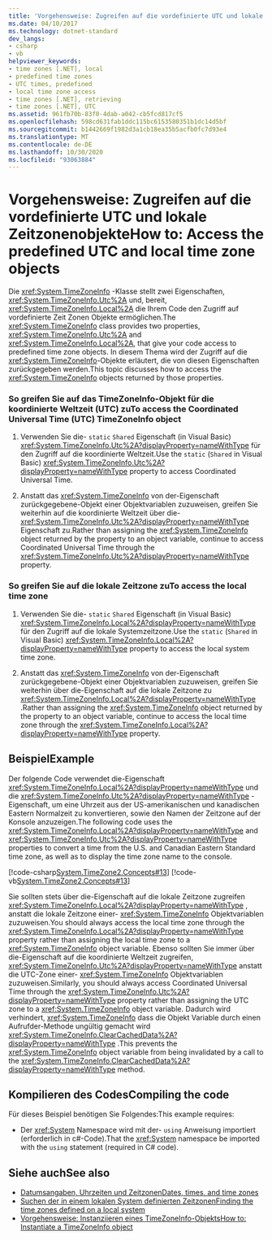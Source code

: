 ```yaml
---
title: 'Vorgehensweise: Zugreifen auf die vordefinierte UTC und lokale Zeitzonenobjekte'
ms.date: 04/10/2017
ms.technology: dotnet-standard
dev_langs:
- csharp
- vb
helpviewer_keywords:
- time zones [.NET], local
- predefined time zones
- UTC times, predefined
- local time zone access
- time zones [.NET], retrieving
- time zones [.NET], UTC
ms.assetid: 961fb70b-83f0-4dab-a042-cb5fcd817cf5
ms.openlocfilehash: 598cd631fab1ddc115bc6153580351b1dc14d5bf
ms.sourcegitcommit: b1442669f1982d3a1cb18ea35b5acfb0fc7d93e4
ms.translationtype: MT
ms.contentlocale: de-DE
ms.lasthandoff: 10/30/2020
ms.locfileid: "93063884"
---
```

# <a name="how-to-access-the-predefined-utc-and-local-time-zone-objects"></a><span data-ttu-id="2d644-102">Vorgehensweise: Zugreifen auf die vordefinierte UTC und lokale Zeitzonenobjekte</span><span class="sxs-lookup"><span data-stu-id="2d644-102">How to: Access the predefined UTC and local time zone objects</span></span>

<span data-ttu-id="2d644-103">Die <xref:System.TimeZoneInfo> -Klasse stellt zwei Eigenschaften, <xref:System.TimeZoneInfo.Utc%2A> und, bereit, <xref:System.TimeZoneInfo.Local%2A> die Ihrem Code den Zugriff auf vordefinierte Zeit Zonen Objekte ermöglichen.</span><span class="sxs-lookup"><span data-stu-id="2d644-103">The <xref:System.TimeZoneInfo> class provides two properties, <xref:System.TimeZoneInfo.Utc%2A> and <xref:System.TimeZoneInfo.Local%2A>, that give your code access to predefined time zone objects.</span></span> <span data-ttu-id="2d644-104">In diesem Thema wird der Zugriff auf die <xref:System.TimeZoneInfo>-Objekte erläutert, die von diesen Eigenschaften zurückgegeben werden.</span><span class="sxs-lookup"><span data-stu-id="2d644-104">This topic discusses how to access the <xref:System.TimeZoneInfo> objects returned by those properties.</span></span>

### <a name="to-access-the-coordinated-universal-time-utc-timezoneinfo-object"></a><span data-ttu-id="2d644-105">So greifen Sie auf das TimeZoneInfo-Objekt für die koordinierte Weltzeit (UTC) zu</span><span class="sxs-lookup"><span data-stu-id="2d644-105">To access the Coordinated Universal Time (UTC) TimeZoneInfo object</span></span>

1. <span data-ttu-id="2d644-106">Verwenden Sie die- `static` `Shared` Eigenschaft (in Visual Basic) <xref:System.TimeZoneInfo.Utc%2A?displayProperty=nameWithType> für den Zugriff auf die koordinierte Weltzeit.</span><span class="sxs-lookup"><span data-stu-id="2d644-106">Use the `static` (`Shared` in Visual Basic) <xref:System.TimeZoneInfo.Utc%2A?displayProperty=nameWithType> property to access Coordinated Universal Time.</span></span>

2. <span data-ttu-id="2d644-107">Anstatt das <xref:System.TimeZoneInfo> von der-Eigenschaft zurückgegebene-Objekt einer Objektvariablen zuzuweisen, greifen Sie weiterhin auf die koordinierte Weltzeit über die- <xref:System.TimeZoneInfo.Utc%2A?displayProperty=nameWithType> Eigenschaft zu.</span><span class="sxs-lookup"><span data-stu-id="2d644-107">Rather than assigning the <xref:System.TimeZoneInfo> object returned by the property to an object variable, continue to access Coordinated Universal Time through the <xref:System.TimeZoneInfo.Utc%2A?displayProperty=nameWithType> property.</span></span>

### <a name="to-access-the-local-time-zone"></a><span data-ttu-id="2d644-108">So greifen Sie auf die lokale Zeitzone zu</span><span class="sxs-lookup"><span data-stu-id="2d644-108">To access the local time zone</span></span>

1. <span data-ttu-id="2d644-109">Verwenden Sie die- `static` `Shared` Eigenschaft (in Visual Basic) <xref:System.TimeZoneInfo.Local%2A?displayProperty=nameWithType> für den Zugriff auf die lokale Systemzeitzone.</span><span class="sxs-lookup"><span data-stu-id="2d644-109">Use the `static` (`Shared` in Visual Basic) <xref:System.TimeZoneInfo.Local%2A?displayProperty=nameWithType> property to access the local system time zone.</span></span>

2. <span data-ttu-id="2d644-110">Anstatt das <xref:System.TimeZoneInfo> von der-Eigenschaft zurückgegebene-Objekt einer Objektvariablen zuzuweisen, greifen Sie weiterhin über die-Eigenschaft auf die lokale Zeitzone zu <xref:System.TimeZoneInfo.Local%2A?displayProperty=nameWithType> .</span><span class="sxs-lookup"><span data-stu-id="2d644-110">Rather than assigning the <xref:System.TimeZoneInfo> object returned by the property to an object variable, continue to access the local time zone through the <xref:System.TimeZoneInfo.Local%2A?displayProperty=nameWithType> property.</span></span>

## <a name="example"></a><span data-ttu-id="2d644-111">Beispiel</span><span class="sxs-lookup"><span data-stu-id="2d644-111">Example</span></span>

<span data-ttu-id="2d644-112">Der folgende Code verwendet die-Eigenschaft <xref:System.TimeZoneInfo.Local%2A?displayProperty=nameWithType> und die <xref:System.TimeZoneInfo.Utc%2A?displayProperty=nameWithType> -Eigenschaft, um eine Uhrzeit aus der US-amerikanischen und kanadischen Eastern Normalzeit zu konvertieren, sowie den Namen der Zeitzone auf der Konsole anzuzeigen.</span><span class="sxs-lookup"><span data-stu-id="2d644-112">The following code uses the <xref:System.TimeZoneInfo.Local%2A?displayProperty=nameWithType> and <xref:System.TimeZoneInfo.Utc%2A?displayProperty=nameWithType> properties to convert a time from the U.S. and Canadian Eastern Standard time zone, as well as to display the time zone name to the console.</span></span>

[!code-csharp[System.TimeZone2.Concepts#13](../../../samples/snippets/csharp/VS_Snippets_CLR_System/system.TimeZone2.Concepts/CS/TimeZone2Concepts.cs#13)]
[!code-vb[System.TimeZone2.Concepts#13](../../../samples/snippets/visualbasic/VS_Snippets_CLR_System/system.TimeZone2.Concepts/VB/TimeZone2Concepts.vb#13)]

<span data-ttu-id="2d644-113">Sie sollten stets über die-Eigenschaft auf die lokale Zeitzone zugreifen <xref:System.TimeZoneInfo.Local%2A?displayProperty=nameWithType> , anstatt die lokale Zeitzone einer- <xref:System.TimeZoneInfo> Objektvariablen zuzuweisen.</span><span class="sxs-lookup"><span data-stu-id="2d644-113">You should always access the local time zone through the <xref:System.TimeZoneInfo.Local%2A?displayProperty=nameWithType> property rather than assigning the local time zone to a <xref:System.TimeZoneInfo> object variable.</span></span> <span data-ttu-id="2d644-114">Ebenso sollten Sie immer über die-Eigenschaft auf die koordinierte Weltzeit zugreifen, <xref:System.TimeZoneInfo.Utc%2A?displayProperty=nameWithType> anstatt die UTC-Zone einer- <xref:System.TimeZoneInfo> Objektvariablen zuzuweisen.</span><span class="sxs-lookup"><span data-stu-id="2d644-114">Similarly, you should always access Coordinated Universal Time through the <xref:System.TimeZoneInfo.Utc%2A?displayProperty=nameWithType> property rather than assigning the UTC zone to a <xref:System.TimeZoneInfo> object variable.</span></span> <span data-ttu-id="2d644-115">Dadurch wird verhindert, <xref:System.TimeZoneInfo> dass die Objekt Variable durch einen Aufrufder-Methode ungültig gemacht wird <xref:System.TimeZoneInfo.ClearCachedData%2A?displayProperty=nameWithType> .</span><span class="sxs-lookup"><span data-stu-id="2d644-115">This prevents the <xref:System.TimeZoneInfo> object variable from being invalidated by a call to the <xref:System.TimeZoneInfo.ClearCachedData%2A?displayProperty=nameWithType> method.</span></span>

## <a name="compiling-the-code"></a><span data-ttu-id="2d644-116">Kompilieren des Codes</span><span class="sxs-lookup"><span data-stu-id="2d644-116">Compiling the code</span></span>

<span data-ttu-id="2d644-117">Für dieses Beispiel benötigen Sie Folgendes:</span><span class="sxs-lookup"><span data-stu-id="2d644-117">This example requires:</span></span>

- <span data-ttu-id="2d644-118">Der <xref:System> Namespace wird mit der- `using` Anweisung importiert (erforderlich in c#-Code).</span><span class="sxs-lookup"><span data-stu-id="2d644-118">That the <xref:System> namespace be imported with the `using` statement (required in C# code).</span></span>

## <a name="see-also"></a><span data-ttu-id="2d644-119">Siehe auch</span><span class="sxs-lookup"><span data-stu-id="2d644-119">See also</span></span>

- [<span data-ttu-id="2d644-120">Datumsangaben, Uhrzeiten und Zeitzonen</span><span class="sxs-lookup"><span data-stu-id="2d644-120">Dates, times, and time zones</span></span>](index.md)
- [<span data-ttu-id="2d644-121">Suchen der in einem lokalen System definierten Zeitzonen</span><span class="sxs-lookup"><span data-stu-id="2d644-121">Finding the time zones defined on a local system</span></span>](finding-the-time-zones-on-local-system.md)
- [<span data-ttu-id="2d644-122">Vorgehensweise: Instanziieren eines TimeZoneInfo-Objekts</span><span class="sxs-lookup"><span data-stu-id="2d644-122">How to: Instantiate a TimeZoneInfo object</span></span>](instantiate-time-zone-info.md)
